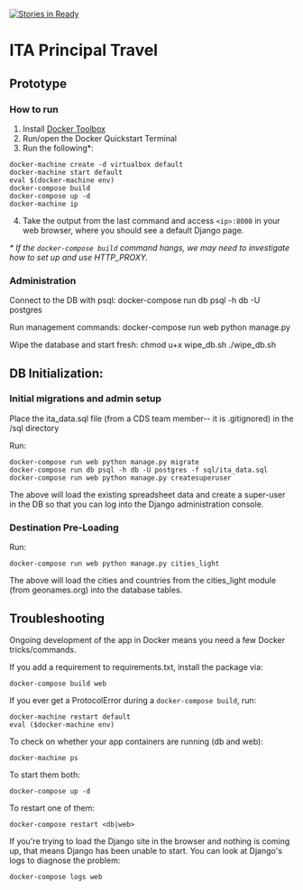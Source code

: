 [![Stories in Ready](https://badge.waffle.io/CommerceDataService/ITA_Principal_Travel.png?label=ready&title=Ready)](https://waffle.io/CommerceDataService/ITA_Principal_Travel)
# ITA Principal Travel

## Prototype

### How to run

1. Install [Docker Toolbox](https://www.docker.com/products/docker-toolbox)
2. Run/open the Docker Quickstart Terminal
3. Run the following*:

```
docker-machine create -d virtualbox default
docker-machine start default
eval $(docker-machine env)
docker-compose build
docker-compose up -d
docker-machine ip
```

4. Take the output from the last command and access `<ip>:8000` in your web browser, where you should see a default Django page.

_* If the `docker-compose build` command hangs, we may need to investigate how to set up and use HTTP_PROXY._

### Administration

Connect to the DB with psql:
    docker-compose run db psql -h db -U postgres

Run management commands:
   docker-compose run web python manage.py <command>

Wipe the database and start fresh:
    chmod u+x wipe_db.sh
    ./wipe_db.sh

## DB Initialization:

### Initial migrations and admin setup

Place the ita_data.sql file (from a CDS team member-- it is .gitignored) in the /sql directory

Run:
    
    docker-compose run web python manage.py migrate
    docker-compose run db psql -h db -U postgres -f sql/ita_data.sql
    docker-compose run web python manage.py createsuperuser

The above will load the existing spreadsheet data and create a super-user in the DB so that you can log into the Django administration console.

### Destination Pre-Loading

Run:

    docker-compose run web python manage.py cities_light
    
The above will load the cities and countries from the cities_light module (from geonames.org) into the database tables.

## Troubleshooting

Ongoing development of the app in Docker means you need a few Docker tricks/commands.

If you add a requirement to requirements.txt, install the package via:

    docker-compose build web

If you ever get a ProtocolError during a `docker-compose build`, run:

    docker-machine restart default
    eval ($docker-machine env)

To check on whether your app containers are running (db and web):

    docker-machine ps

To start them both:

    docker-compose up -d

To restart one of them:

    docker-compose restart <db|web>

If you're trying to load the Django site in the browser and nothing is coming up, that means Django has been unable to start. You can look at Django's logs to diagnose the problem:

    docker-compose logs web
